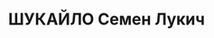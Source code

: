 ---
title: ШУКАЙЛО Семен Лукич
description: 'Род. в 1896, Херсонская губ., украинец, обр.: среднее, член ВКП(б) 1924–1935,
  исключен как троцкист. Председатель Ольховского поссовета в пос. Ольховка Артемовского
  р-на КК. Бывший красный партизан.

  Арестован 10.10.1936, содержался в Красноярской тюрьме. Обв. по ст. 19-58-8, 58-10,
  58-11 УК РСФСР. Приговор: выездная сессия ВК ВС СССР, 19.04.1937 – ВМН. Расстрелян
  19.04.1937, в г. Красноярске.

  Реабилитирован ВК ВС СССР 13.10.1956'
---